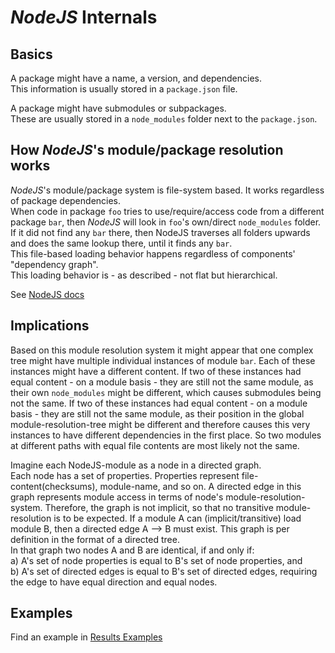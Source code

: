 # _NodeJS_ Internals

## Basics

A package might have a name, a version, and dependencies.  
This information is usually stored in a `package.json` file.

A package might have submodules or subpackages.  
These are usually stored in a `node_modules` folder next to the `package.json`.

## How _NodeJS_'s module/package resolution works

_NodeJS_'s module/package system is file-system based. It works regardless of package dependencies.  
When code in package `foo` tries to use/require/access code from a different package `bar`,
then _NodeJS_ will look in `foo`'s own/direct `node_modules` folder.
If it did not find any `bar` there, then NodeJS traverses all folders upwards and does the same lookup there,
until it finds any `bar`.  
This file-based loading behavior happens regardless of components' "dependency graph".  
This loading behavior is - as described - not flat but hierarchical.

See [NodeJS docs](https://nodejs.org/api/packages.html#introduction)

## Implications

Based on this module resolution system it might appear that one complex tree might have multiple individual
instances of module `bar`.
Each of these instances might have a different content.
If two of these instances had equal content - on a module basis - they are still not the same module,
as their own `node_modules` might be different, which causes submodules being not the same.
If two of these instances had equal content - on a module basis - they are still not the same module,
as their position in the global module-resolution-tree might be different and therefore causes this very instances
to have different dependencies in the first place. 
So two modules at different paths with equal file contents are most likely not the same.

Imagine each NodeJS-module as a node in a directed graph.  
Each node has a set of properties. Properties represent file-content(checksums), module-name, and so on.
A directed edge in this graph represents module access in terms of node's module-resolution-system. Therefore, the graph is not implicit, so that no transitive module-resolution is to be expected. If a module A can (implicit/transitive) load module B, then a directed edge A --> B must exist.
This graph is per definition in the format of a directed tree.  
In that graph two nodes A and B are identical, if and only if:  
a) A's set of node properties is equal to B's set of node properties, and  
b) A's set of directed edges is equal to B's set of directed edges, requiring the edge to have equal direction and equal nodes.

## Examples

Find an example in [Results Examples](result.md#examples-and-visualisation )
